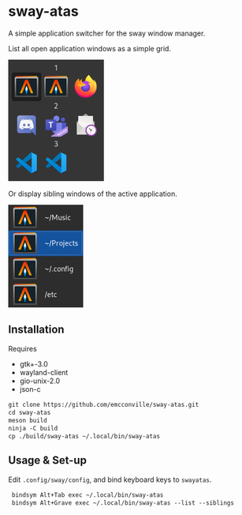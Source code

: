 sway-atas
================================================================================

A simple application switcher for the sway window manager.

List all open application windows as a simple grid.

![grid](_img/sway-atas_grid.png)

Or display sibling windows of the active application.

![list](_img/sway-atas_list.png)


Installation
--------------------------------------------------------------------------------

Requires

 - gtk+-3.0
 - wayland-client
 - gio-unix-2.0
 - json-c

```
git clone https://github.com/emcconville/sway-atas.git
cd sway-atas
meson build
ninja -C build
cp ./build/sway-atas ~/.local/bin/sway-atas
```

Usage & Set-up
--------------------------------------------------------------------------------

Edit `.config/sway/config`, and bind keyboard keys to `swayatas`.

```
 bindsym Alt+Tab exec ~/.local/bin/sway-atas
 bindsym Alt+Grave exec ~/.local/bin/sway-atas --list --siblings
 ```

 